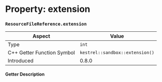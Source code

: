 
# Property: extension
### `ResourceFileReference.extension`

| Aspect | Value |
| --- | --- |
| Type | `int` |
| C++ Getter Function Symbol | `kestrel::sandbox::extension()` |
| Introduced | 0.8.0 |

#### Getter Description

